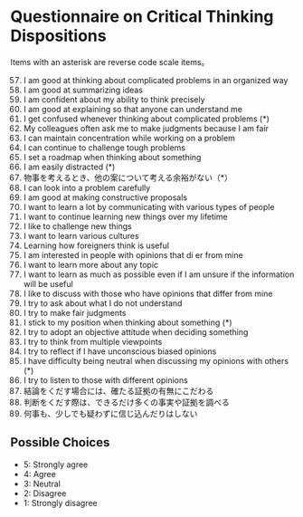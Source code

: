 # Questionnaire on Critical Thinking Dispositions
Items with an asterisk are reverse code scale items。

57. I am good at thinking about complicated problems in an organized way
58. I am good at summarizing ideas
59. I am confident about my ability to think precisely
60. I am good at explaining so that anyone can understand me
61. I get confused whenever thinking about complicated problems (\*)
62. My colleagues often ask me to make judgments because I am fair
63. I can maintain concentration while working on a problem
64. I can continue to challenge tough problems
65. I set a roadmap when thinking about something
66. I am easily distracted (\*)
67. 物事を考えるとき、他の案について考える余裕がない（*）
68. I can look into a problem carefully
69. I am good at making constructive proposals
70. I want to learn a lot by communicating with various types of people
71. I want to continue learning new things over my lifetime
72. I like to challenge new things
73. I want to learn various cultures
74. Learning how foreigners think is useful
75. I am interested in people with opinions that di er from mine
76. I want to learn more about any topic
77. I want to learn as much as possible even if I am unsure if the information will be useful
78. I like to discuss with those who have opinions that differ from mine
79. I try to ask about what I do not understand
80. I try to make fair judgments
81. I stick to my position when thinking about something (\*)
82. I try to adopt an objective attitude when deciding something
83. I try to think from multiple viewpoints
84. I try to reflect if I have unconscious biased opinions
85. I have difficulty being neutral when discussing my opinions with others (\*)
86. I try to listen to those with different opinions
87. 結論をくだす場合には、確たる証拠の有無にこだわる
88. 判断をくだす際は、できるだけ多くの事実や証拠を調べる
89. 何事も、少しでも疑わずに信じ込んだりはしない

## Possible Choices
* 5: Strongly agree
* 4: Agree
* 3: Neutral
* 2: Disagree
* 1: Strongly disagree

